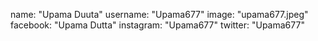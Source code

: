 name: "Upama Duuta"
username: "Upama677"
image: "upama677.jpeg"
facebook: "Upama Dutta"
instagram: "Upama677"
twitter: "Upama677"
